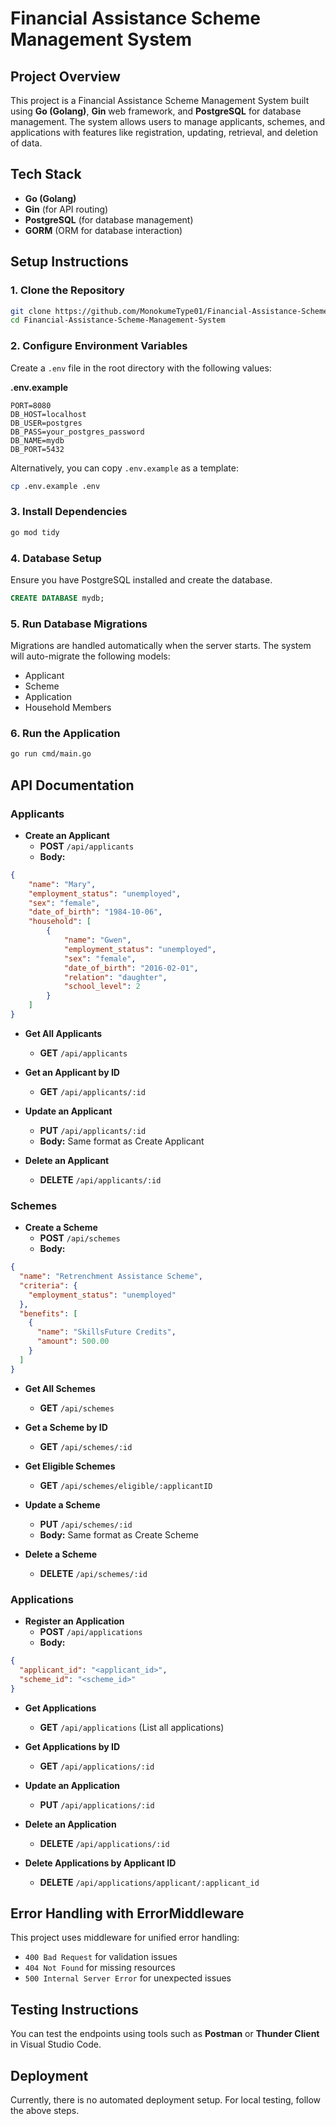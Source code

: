# Financial Assistance Scheme Management System

## Project Overview
This project is a Financial Assistance Scheme Management System built using **Go (Golang)**, **Gin** web framework, and **PostgreSQL** for database management. The system allows users to manage applicants, schemes, and applications with features like registration, updating, retrieval, and deletion of data.

## Tech Stack
- **Go (Golang)**
- **Gin** (for API routing)
- **PostgreSQL** (for database management)
- **GORM** (ORM for database interaction)

## Setup Instructions

### 1. Clone the Repository
```sh
git clone https://github.com/MonokumeType01/Financial-Assistance-Scheme-Management-System.git
cd Financial-Assistance-Scheme-Management-System
```

### 2. Configure Environment Variables
Create a `.env` file in the root directory with the following values:

**.env.example**
```
PORT=8080
DB_HOST=localhost
DB_USER=postgres
DB_PASS=your_postgres_password
DB_NAME=mydb
DB_PORT=5432
```

Alternatively, you can copy `.env.example` as a template:
```sh
cp .env.example .env
```

### 3. Install Dependencies
```sh
go mod tidy
```

### 4. Database Setup
Ensure you have PostgreSQL installed and create the database.
```sql
CREATE DATABASE mydb;
```

### 5. Run Database Migrations
Migrations are handled automatically when the server starts. The system will auto-migrate the following models:
- Applicant
- Scheme
- Application
- Household Members

### 6. Run the Application
```sh
go run cmd/main.go  
```

## API Documentation

### Applicants
- **Create an Applicant**
  - **POST** `/api/applicants`
  - **Body:**
```json
{
    "name": "Mary",
    "employment_status": "unemployed",
    "sex": "female",
    "date_of_birth": "1984-10-06",
    "household": [
        {
            "name": "Gwen",
            "employment_status": "unemployed",
            "sex": "female",
            "date_of_birth": "2016-02-01",
            "relation": "daughter",
            "school_level": 2
        }
    ]
}
```

- **Get All Applicants**
  - **GET** `/api/applicants`

- **Get an Applicant by ID**
  - **GET** `/api/applicants/:id`

- **Update an Applicant**
  - **PUT** `/api/applicants/:id`
  - **Body:** Same format as Create Applicant

- **Delete an Applicant**
  - **DELETE** `/api/applicants/:id`

### Schemes
- **Create a Scheme**
  - **POST** `/api/schemes`
  - **Body:**
```json
{
  "name": "Retrenchment Assistance Scheme",
  "criteria": {
    "employment_status": "unemployed"
  },
  "benefits": [
    {
      "name": "SkillsFuture Credits",
      "amount": 500.00
    }
  ]
}
```

- **Get All Schemes**
  - **GET** `/api/schemes`

- **Get a Scheme by ID**
  - **GET** `/api/schemes/:id`

- **Get Eligible Schemes**
  - **GET** `/api/schemes/eligible/:applicantID`

- **Update a Scheme**
  - **PUT** `/api/schemes/:id`
  - **Body:** Same format as Create Scheme

- **Delete a Scheme**
  - **DELETE** `/api/schemes/:id`

### Applications
- **Register an Application**
  - **POST** `/api/applications`
  - **Body:**
```json
{
  "applicant_id": "<applicant_id>",
  "scheme_id": "<scheme_id>"
}
```

- **Get Applications**
  - **GET** `/api/applications` (List all applications)

- **Get Applications by ID**
  - **GET** `/api/applications/:id`

- **Update an Application**
  - **PUT** `/api/applications/:id`

- **Delete an Application**
  - **DELETE** `/api/applications/:id`

- **Delete Applications by Applicant ID**
  - **DELETE** `/api/applications/applicant/:applicant_id`

## Error Handling with ErrorMiddleware
This project uses middleware for unified error handling:

- `400 Bad Request` for validation issues
- `404 Not Found` for missing resources
- `500 Internal Server Error` for unexpected issues

## Testing Instructions
You can test the endpoints using tools such as **Postman** or **Thunder Client** in Visual Studio Code.

## Deployment
Currently, there is no automated deployment setup. For local testing, follow the above steps. 



